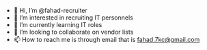 - 👋 Hi, I’m @fahad-recruiter
- 👀 I’m interested in recruiting IT personnels 
- 🌱 I’m currently learning IT roles
- 💞️ I’m looking to collaborate on vendor lists
- 📫 How to reach me is through email that is fahad.7kc@gmail.com

<!---
fahad-recruiter/fahad-recruiter is a ✨ special ✨ repository because its `README.md` (this file) appears on your GitHub profile.
You can click the Preview link to take a look at your changes.
--->
